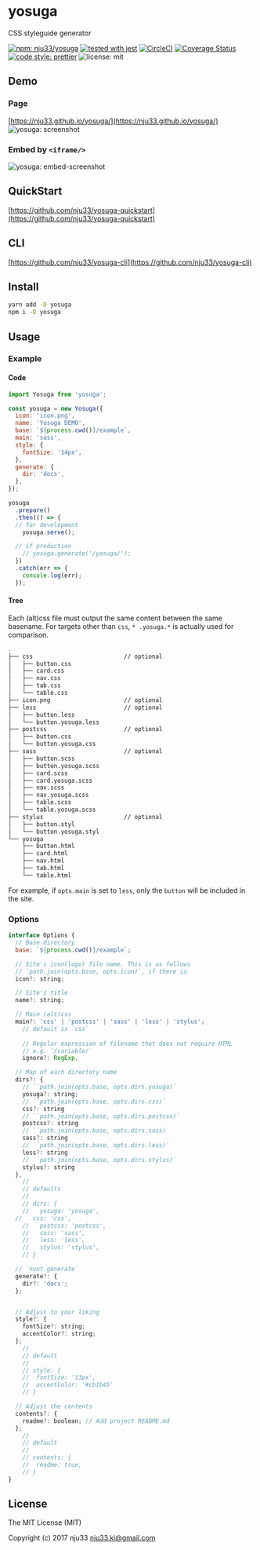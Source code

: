 # yosuga

CSS styleguide generator

[![npm: nju33/yosuga](https://img.shields.io/npm/v/yosuga.svg)](https://www.npmjs.com/package/yosuga)
[![tested with jest](https://img.shields.io/badge/tested_with-jest-99424f.svg)](https://github.com/facebook/jest)
[![CircleCI](https://circleci.com/gh/nju33/yosuga.svg?style=svg)](https://circleci.com/gh/nju33/yosuga)
[![Coverage Status](https://coveralls.io/repos/github/nju33/yosuga/badge.svg?branch=master)](https://coveralls.io/github/nju33/yosuga?branch=master)
[![code style: prettier](https://img.shields.io/badge/code_style-prettier-ff69b4.svg?style=flat-square)](https://github.com/prettier/prettier)
![license: mit](https://img.shields.io/packagist/l/doctrine/orm.svg)

## Demo

### Page

[https://nju33.github.io/yosuga/](https://nju33.github.io/yosuga/)
![yosuga: screenshot](https://github.com/nju33/yosuga/blob/master/assets/screenshot.png?raw=true)

### Embed by `<iframe/>`

![yosuga: embed-screenshot](https://github.com/nju33/yosuga/blob/master/assets/embed-screenshot.png?raw=true)


## QuickStart

[https://github.com/nju33/yosuga-quickstart](https://github.com/nju33/yosuga-quickstart)

## CLI

[https://github.com/nju33/yosuga-cli](https://github.com/nju33/yosuga-cli)

## Install
```bash
yarn add -D yosuga
npm i -D yosuga
```

## Usage

### Example

#### Code

```js
import Yosuga from 'yosuga';

const yosuga = new Yosuga({
  icon: 'icon.png',
  name: 'Yosuga DEMO',
  base: `${process.cwd()}/example`,
  main: 'sass',
  style: {
    fontSize: '14px',
  },
  generate: {
    dir: 'docs',
  },
});

yosuga
  .prepare()
  .then(() => {
  // for development
    yosuga.serve();

  // if production
    // yosuga.generate('/yosuga/');
  })
  .catch(err => {
    console.log(err);
  });
```

#### Tree

Each (alt)css file must output the same content between the same basename.
For targets other than `css`, `* .yosuga.*` is actually used for comparison.

```bash
.
├── css                          // optional
│   ├── button.css
│   ├── card.css
│   ├── nav.css
│   ├── tab.css
│   └── table.css
├── icon.png                     // optional
├── less                         // optional
│   ├── button.less
│   └── button.yosuga.less
├── postcss                      // optional
│   ├── button.css
│   └── button.yosuga.css
├── sass                         // optional
│   ├── button.scss
│   ├── button.yosuga.scss
│   ├── card.scss
│   ├── card.yosuga.scss
│   ├── nav.scss
│   ├── nav.yosuga.scss
│   ├── table.scss
│   └── table.yosuga.scss
├── stylus                       // optional
│   ├── button.styl
│   └── button.yosuga.styl
└── yosuga
    ├── button.html
    ├── card.html
    ├── nav.html
    ├── tab.html
    └── table.html
```

For example, if `opts.main` is set to `less`, only the `button` will be included in the site.

### Options

```js
interface Options {
  // Base directory
  base: `${process.cwd()}/example`;

  // Site's icon(logo) file name. This is as follows
  // `path.join(opts.base, opts.icon)`, if there is
  icon?: string;

  // Site's title
  name?: string;

  // Main (alt)css
  main?: 'css' | 'postcss' | 'sass' | 'less' | 'stylus';
	// default is `css`
	
	// Regular expression of filename that does not require HTML
	// e.g. `/variable/`
	ignore?: RegExp,

  // Map of each directory name
  dirs?: {
    // ``path.join(opts.base, opts.dirs.yosuga)`
    yosuga?: string;
    // ``path.join(opts.base, opts.dirs.css)`
    css?: string
    // ``path.join(opts.base, opts.dirs.postcss)`
    postcss?: string
    // ``path.join(opts.base, opts.dirs.sass)`
    sass?: string
    // ``path.join(opts.base, opts.dirs.less)`
    less?: string
    // ``path.join(opts.base, opts.dirs.stylus)`
    stylus?: string
  },
	//
	// defaults
	//
	// dirs: {
	//   yosuga: 'yosuga',
  //   css: 'css',
	//   postcss: 'postcss',
	//   sass: 'sass',
	//   less: 'less',
	//   stylus: 'stylus',
	// }

  // `nuxt.generate`
  generate?: {
    dir?: 'docs';
  };


  // Adjust to your liking
  style?: {
    fontSize?: string;
    accentColor?: string;
  };
	//
	// default
	//
	// style: {
	//  fontSize: '13px',
	//  accentColor: '#cb1b45'
	// }

  // Adjust the contents
  contents?: {
    readme?: boolean; // Add project README.md
  };
	//
	// default
	//
	// contents: {
	//  readme: true,
	// }
}
```

## License

The MIT License (MIT)

Copyright (c) 2017 nju33 <nju33.ki@gmail.com>
